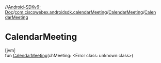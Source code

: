 //[Android-SDKv6-Doc](../../../index.md)/[com.ciscowebex.androidsdk.calendarMeeting](../index.md)/[CalendarMeeting](index.md)/[CalendarMeeting](-calendar-meeting.md)

# CalendarMeeting

[jvm]\
fun [CalendarMeeting](-calendar-meeting.md)(chMeeting: &lt;Error class: unknown class&gt;)
